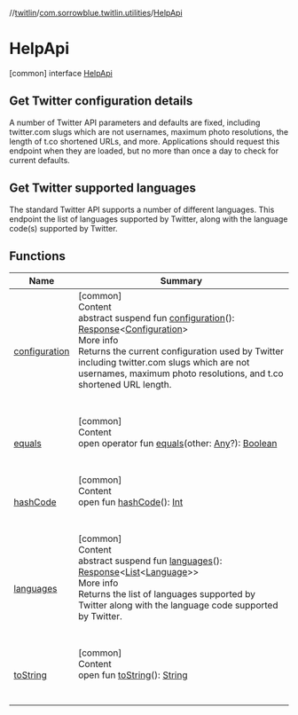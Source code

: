 //[twitlin](../../index.md)/[com.sorrowblue.twitlin.utilities](../index.md)/[HelpApi](index.md)



# HelpApi  
 [common] interface [HelpApi](index.md)

##  Get Twitter configuration details  


A number of Twitter API parameters and defaults are fixed, including twitter.com slugs which are not usernames, maximum photo resolutions, the length of t.co shortened URLs, and more. Applications should request this endpoint when they are loaded, but no more than once a day to check for current defaults.



##  Get Twitter supported languages  


The standard Twitter API supports a number of different languages. This endpoint the list of languages supported by Twitter, along with the language code(s) supported by Twitter.

   


## Functions  
  
|  Name|  Summary| 
|---|---|
| <a name="com.sorrowblue.twitlin.utilities/HelpApi/configuration/#/PointingToDeclaration/"></a>[configuration](configuration.md)| <a name="com.sorrowblue.twitlin.utilities/HelpApi/configuration/#/PointingToDeclaration/"></a>[common]  <br>Content  <br>abstract suspend fun [configuration](configuration.md)(): [Response](../../com.sorrowblue.twitlin.client/-response/index.md)<[Configuration](../-configuration/index.md)>  <br>More info  <br>Returns the current configuration used by Twitter including twitter.com slugs which are not usernames, maximum photo resolutions, and t.co shortened URL length.  <br><br><br>
| <a name="kotlin/Any/equals/#kotlin.Any?/PointingToDeclaration/"></a>[equals](../../com.sorrowblue.twitlin.v2.users/-users-api/-expansion/-companion/index.md#%5Bkotlin%2FAny%2Fequals%2F%23kotlin.Any%3F%2FPointingToDeclaration%2F%5D%2FFunctions%2F1930806739)| <a name="kotlin/Any/equals/#kotlin.Any?/PointingToDeclaration/"></a>[common]  <br>Content  <br>open operator fun [equals](../../com.sorrowblue.twitlin.v2.users/-users-api/-expansion/-companion/index.md#%5Bkotlin%2FAny%2Fequals%2F%23kotlin.Any%3F%2FPointingToDeclaration%2F%5D%2FFunctions%2F1930806739)(other: [Any](https://kotlinlang.org/api/latest/jvm/stdlib/kotlin/-any/index.html)?): [Boolean](https://kotlinlang.org/api/latest/jvm/stdlib/kotlin/-boolean/index.html)  <br><br><br>
| <a name="kotlin/Any/hashCode/#/PointingToDeclaration/"></a>[hashCode](../../com.sorrowblue.twitlin.v2.users/-users-api/-expansion/-companion/index.md#%5Bkotlin%2FAny%2FhashCode%2F%23%2FPointingToDeclaration%2F%5D%2FFunctions%2F1930806739)| <a name="kotlin/Any/hashCode/#/PointingToDeclaration/"></a>[common]  <br>Content  <br>open fun [hashCode](../../com.sorrowblue.twitlin.v2.users/-users-api/-expansion/-companion/index.md#%5Bkotlin%2FAny%2FhashCode%2F%23%2FPointingToDeclaration%2F%5D%2FFunctions%2F1930806739)(): [Int](https://kotlinlang.org/api/latest/jvm/stdlib/kotlin/-int/index.html)  <br><br><br>
| <a name="com.sorrowblue.twitlin.utilities/HelpApi/languages/#/PointingToDeclaration/"></a>[languages](languages.md)| <a name="com.sorrowblue.twitlin.utilities/HelpApi/languages/#/PointingToDeclaration/"></a>[common]  <br>Content  <br>abstract suspend fun [languages](languages.md)(): [Response](../../com.sorrowblue.twitlin.client/-response/index.md)<[List](https://kotlinlang.org/api/latest/jvm/stdlib/kotlin.collections/-list/index.html)<[Language](../-language/index.md)>>  <br>More info  <br>Returns the list of languages supported by Twitter along with the language code supported by Twitter.  <br><br><br>
| <a name="kotlin/Any/toString/#/PointingToDeclaration/"></a>[toString](../../com.sorrowblue.twitlin.v2.users/-users-api/-expansion/-companion/index.md#%5Bkotlin%2FAny%2FtoString%2F%23%2FPointingToDeclaration%2F%5D%2FFunctions%2F1930806739)| <a name="kotlin/Any/toString/#/PointingToDeclaration/"></a>[common]  <br>Content  <br>open fun [toString](../../com.sorrowblue.twitlin.v2.users/-users-api/-expansion/-companion/index.md#%5Bkotlin%2FAny%2FtoString%2F%23%2FPointingToDeclaration%2F%5D%2FFunctions%2F1930806739)(): [String](https://kotlinlang.org/api/latest/jvm/stdlib/kotlin/-string/index.html)  <br><br><br>

